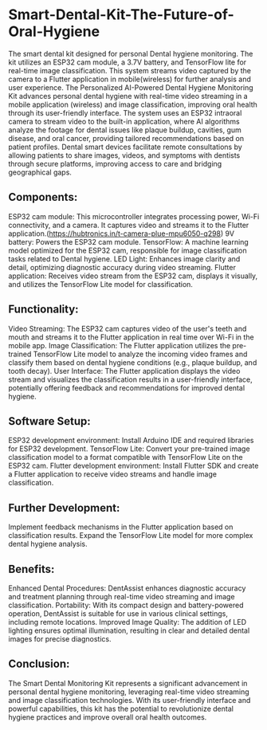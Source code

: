 # Smart-Dental-Kit-The-Future-of-Oral-Hygiene
The smart dental kit designed for personal Dental hygiene monitoring. The kit utilizes an ESP32 cam module, a 3.7V battery, and TensorFlow lite for real-time image classification. This system streams video captured by the camera to a Flutter application in mobile(wireless) for further analysis and user experience.
The Personalized AI-Powered Dental Hygiene Monitoring Kit advances personal dental hygiene with real-time video streaming in a mobile application (wireless) and image classification, improving oral health through its user-friendly interface. The system uses an ESP32 intraoral camera to stream video to the built-in application, where AI algorithms analyze the footage for dental issues like plaque buildup, cavities, gum disease, and oral cancer, providing tailored recommendations based on patient profiles. Dental smart devices facilitate remote consultations by allowing patients to share images, videos, and symptoms with dentists through secure platforms, improving access to care and bridging geographical gaps.
## Components:
ESP32 cam module: This microcontroller integrates processing power, Wi-Fi connectivity, and a camera. It captures video and streams it to the Flutter application.(https://hubtronics.in/t-camera-plue-mpu6050-q298)
9V battery: Powers the ESP32 cam module.
TensorFlow: A machine learning model optimized for the ESP32 cam, responsible for image classification tasks related to Dental hygiene.
LED Light: Enhances image clarity and detail, optimizing diagnostic accuracy during video streaming.
Flutter application: Receives video stream from the ESP32 cam, displays it visually, and utilizes the TensorFlow Lite model for classification.
## Functionality:
Video Streaming: The ESP32 cam captures video of the user's teeth and mouth and streams it to the Flutter application in real time over Wi-Fi in the mobile app.
Image Classification: The Flutter application utilizes the pre-trained TensorFlow Lite model to analyze the incoming video frames and classify them based on dental hygiene conditions (e.g., plaque buildup, and tooth decay).
User Interface: The Flutter application displays the video stream and visualizes the classification results in a user-friendly interface, potentially offering feedback and recommendations for improved dental hygiene.
## Software Setup:
ESP32 development environment: Install Arduino IDE and required libraries for ESP32 development.
TensorFlow Lite: Convert your pre-trained image classification model to a format compatible with TensorFlow Lite on the ESP32 cam.
Flutter development environment: Install Flutter SDK and create a Flutter application to receive video streams and handle image classification.
## Further Development:
Implement feedback mechanisms in the Flutter application based on classification results.
Expand the TensorFlow Lite model for more complex dental hygiene analysis.
## Benefits:
Enhanced Dental Procedures: DentAssist enhances diagnostic accuracy and treatment planning through real-time video streaming and image classification.
Portability: With its compact design and battery-powered operation, DentAssist is suitable for use in various clinical settings, including remote locations.
Improved Image Quality: The addition of LED lighting ensures optimal illumination, resulting in clear and detailed dental images for precise diagnostics.
## Conclusion:
The Smart Dental Monitoring Kit represents a significant advancement in personal dental hygiene monitoring, leveraging real-time video streaming and image classification technologies. With its user-friendly interface and powerful capabilities, this kit has the potential to revolutionize dental hygiene practices and improve overall oral health outcomes.
